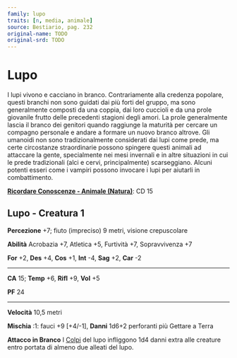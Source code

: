 ```yaml
---
family: lupo
traits: [n, media, animale]
source: Bestiario, pag. 232
original-name: TODO
original-srd: TODO
---
```


# Lupo

I lupi vivono e cacciano in branco. Contrariamente alla credenza popolare,
questi branchi non sono guidati dai più forti del gruppo, ma sono generalmente
composti da una coppia, dai loro cuccioli e da una prole giovanile frutto delle
precedenti stagioni degli amori. La prole generalmente lascia il branco dei
genitori quando raggiunge la maturità per cercare un compagno personale e andare
a formare un nuovo branco altrove. Gli umanoidi non sono tradizionalmente
considerati dai lupi come prede, ma certe circostanze straordinarie possono
spingere questi animali ad attaccare la gente, specialmente nei mesi invernali e
in altre situazioni in cui le prede tradizionali (alci e cervi, principalmente)
scarseggiano. Alcuni potenti esseri come i vampiri possono invocare i lupi per
aiutarli in combattimento.

**[Ricordare Conoscenze - Animale (Natura)](/azioni/abilita/ricordare-conoscenze)**:
CD 15

## Lupo - Creatura 1

**Percezione** +7; fiuto (impreciso) 9 metri, visione crepuscolare

**Abilità** Acrobazia +7, Atletica +5, Furtività +7, Sopravvivenza +7

**For** +2, **Des** +4, **Cos** +1, **Int** -4, **Sag** +2, **Car** -2

---

**CA** 15; **Temp** +6, **Rifl** +9, **Vol** +5

**PF** 24

---

**Velocità** 10,5 metri

**Mischia** :1: fauci +9 \[+4/-1], **Danni** 1d6+2 perforanti più Gettare a
Terra

**Attacco in Branco** I [Colpi](/azioni/colpire) del lupo infliggono 1d4 danni
extra alle creature entro portata di almeno due alleati del lupo.
